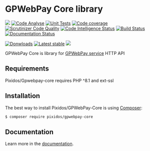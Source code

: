 # GPWebPay Core library
![](https://img.shields.io/badge/PHPStan-enabled-brightgreen.svg?style=flat)
[![Code Analyse](https://github.com/Pixidos/gpwebpay-core/actions/workflows/code_analyse.yml/badge.svg?branch=main)](https://github.com/Pixidos/gpwebpay-core/actions/workflows/code_analyse.yml)
[![Unit Tests](https://github.com/Pixidos/gpwebpay-core/actions/workflows/unit_tests.yml/badge.svg?branch=main)](https://github.com/Pixidos/gpwebpay-core/actions/workflows/unit_tests.yml)
[![Code coverage](https://codecov.io/gh/Pixidos/gpwebpay-core/branch/main/graph/badge.svg)](https://codecov.io/gh/Pixidos/gpwebpay-core)
[![Scrutinizer Code Quality](https://scrutinizer-ci.com/g/Pixidos/gpwebpay-core/badges/quality-score.png?b=main)](https://scrutinizer-ci.com/g/Pixidos/gpwebpay-core/?branch=master)
[![Code Intelligence Status](https://scrutinizer-ci.com/g/Pixidos/gpwebpay-core/badges/code-intelligence.svg?b=main)](https://scrutinizer-ci.com/code-intelligence)
[![Build Status](https://scrutinizer-ci.com/g/Pixidos/gpwebpay-core/badges/build.png?b=master)](https://scrutinizer-ci.com/g/Pixidos/gpwebpay-core/build-status/main)
[![Documentation Status](https://readthedocs.org/projects/gpwebpay-core/badge/?version=latest)](https://gpwebpay-core.readthedocs.io/en/latest/?badge=latest)

[![Donwloads](https://poser.pugx.org/pixidos/gpwebpay-core/downloads)](https://packagist.org/packages/pixidos/gpwebpay-core)
[![Latest stable](https://img.shields.io/packagist/v/pixidos/gpwebpay-core.svg)](https://packagist.org/packages/pixidos/gpwebpay-core)
![](https://img.shields.io/badge/php-8.1%20to%208.4-777bb3.svg?logo=php&logoColor=white&labelColor=555555%22)

GPWebPay Core is library for [GPWebPay service](http://www.gpwebpay.cz/ ) HTTP API


Requirements
------------

Pixidos/Gpwebpay-core requires PHP ^8.1 and ext-ssl



Installation
------------

The best way to install Pixidos/GPWebPay-Core is using  [Composer](http://getcomposer.org/):

```sh
$ composer require pixidos/gpwebpay-core
```


Documentation
-------------

Learn more in the [documentation](https://gpwebpay-core.readthedocs.io/en/latest/).

